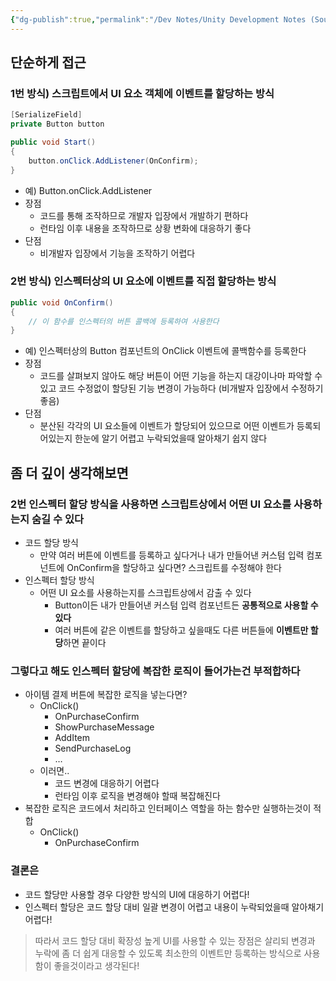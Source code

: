 ```yaml
---
{"dg-publish":true,"permalink":"/Dev Notes/Unity Development Notes (Sources)/250410_유니티 UI 이벤트 할당 방식에 대한 고찰/","noteIcon":"","created":"2025-05-23T02:26:08.143+09:00","updated":"2025-07-20T02:49:56.125+09:00"}
---
```


## 단순하게 접근

### 1번 방식) 스크립트에서 UI 요소 객체에 이벤트를 할당하는 방식

```csharp
[SerializeField]
private Button button

public void Start()
{
	button.onClick.AddListener(OnConfirm);
}
```

- 예) Button.onClick.AddListener
- 장점
    - 코드를 통해 조작하므로 개발자 입장에서 개발하기 편하다
    - 런타임 이후 내용을 조작하므로 상황 변화에 대응하기 좋다
- 단점
    - 비개발자 입장에서 기능을 조작하기 어렵다

### 2번 방식) 인스펙터상의 UI 요소에 이벤트를 직접 할당하는 방식

```csharp
public void OnConfirm()
{
	// 이 함수를 인스펙터의 버튼 콜백에 등록하여 사용한다
}
```

- 예) 인스펙터상의 Button 컴포넌트의 OnClick 이벤트에 콜백함수를 등록한다
- 장점
    - 코드를 살펴보지 않아도 해당 버튼이 어떤 기능을 하는지 대강이나마 파악할 수 있고 코드 수정없이 할당된 기능 변경이 가능하다 (비개발자 입장에서 수정하기 좋음)
- 단점
    - 분산된 각각의 UI 요소들에 이벤트가 할당되어 있으므로 어떤 이벤트가 등록되어있는지 한눈에 알기 어렵고 누락되었을때 알아채기 쉽지 않다

## 좀 더 깊이 생각해보면

### 2번 인스펙터 할당 방식을 사용하면 스크립트상에서 어떤 UI 요소를 사용하는지 숨길 수 있다

- 코드 할당 방식
    - 만약 여러 버튼에 이벤트를 등록하고 싶다거나 내가 만들어낸 커스텀 입력 컴포넌트에 OnConfirm을 할당하고 싶다면? 스크립트를 수정해야 한다
- 인스펙터 할당 방식
    - 어떤 UI 요소를 사용하는지를 스크립트상에서 감출 수 있다
        - Button이든 내가 만들어낸 커스텀 입력 컴포넌트든 **공통적으로 사용할 수 있다**
        - 여러 버튼에 같은 이벤트를 할당하고 싶을때도 다른 버튼들에 **이벤트만 할당**하면 끝이다

### 그렇다고 해도 인스펙터 할당에 복잡한 로직이 들어가는건 부적합하다

- 아이템 결제 버튼에 복잡한 로직을 넣는다면?
    - OnClick()
        - OnPurchaseConfirm
        - ShowPurchaseMessage
        - AddItem
        - SendPurchaseLog
        - …
    - 이러면..
        - 코드 변경에 대응하기 어렵다
        - 런타임 이후 로직을 변경해야 할때 복잡해진다
- 복잡한 로직은 코드에서 처리하고 인터페이스 역할을 하는 함수만 실행하는것이 적합
    - OnClick()
        - OnPurchaseConfirm

### 결론은

- 코드 할당만 사용할 경우 다양한 방식의 UI에 대응하기 어렵다!
- 인스펙터 할당은 코드 할당 대비 일괄 변경이 어렵고 내용이 누락되었을때 알아채기 어렵다!

> 따라서 코드 할당 대비 확장성 높게 UI를 사용할 수 있는 장점은 살리되 변경과 누락에 좀 더 쉽게 대응할 수 있도록 최소한의 이벤트만 등록하는 방식으로 사용함이 좋을것이라고 생각된다!